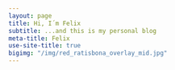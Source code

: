 ```yaml
---
layout: page
title: Hi, I´m Felix
subtitle: ...and this is my personal blog
meta-title: Felix
use-site-title: true
bigimg: "/img/red_ratisbona_overlay_mid.jpg"
---
```


<link rel="canonical" href="{{ site.url }}{{ page.url }}" />

